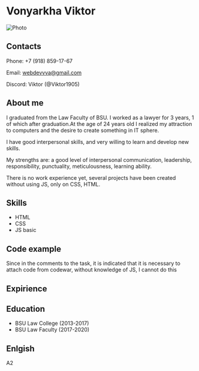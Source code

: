 # Vonyarkha Viktor 
![Photo](https://user-images.githubusercontent.com/89303854/158432277-61d781dd-91ca-42a7-9dd1-06edbce4e2b2.jpg)

## Contacts
Phone: +7 (918) 859-17-67

Email: webdevvva@gmail.com

Discord: Viktor (@Viktor1905) 
## About me
I graduated from the Law Faculty of BSU. I worked as a lawyer for 3 years, 1 of which after graduation.At the age of 24 years old I realized my attraction to computers and the desire to create something in IT sphere.


I have good interpersonal skills, and very willing to learn and develop new skills.


My strengths are: a good level of interpersonal communication, leadership, responsibility, punctuality, meticulousness, learning ability.


There is no work experience yet, several projects have been created without using JS, only on CSS, HTML.
## Skills
- HTML
- CSS
- JS basic

## Code example
Since in the comments to the task, it is indicated that it is necessary to attach code from codewar, without knowledge of JS, I cannot do this
## Expirience
## Education 
- BSU Law College (2013-2017)
- BSU Law Faculty (2017-2020)
## Enlgish
A2 
